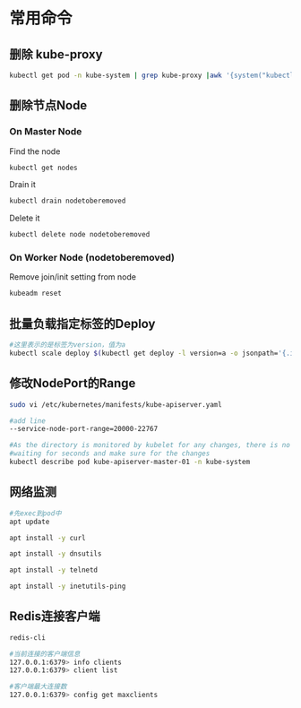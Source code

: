 # 常用命令

## 删除 kube-proxy

```sh
kubectl get pod -n kube-system | grep kube-proxy |awk '{system("kubectl delete pod "$1" -n kube-system")}'
```

## 删除节点Node

### On Master Node

Find the node

```sh
kubectl get nodes
```

Drain it

```sh
kubectl drain nodetoberemoved
```

Delete it

```sh
kubectl delete node nodetoberemoved
```

### On Worker Node (nodetoberemoved)

Remove join/init setting from node

```sh
kubeadm reset
```

## 批量负载指定标签的Deploy

```sh
#这里表示的是标签为version，值为a
kubectl scale deploy $(kubectl get deploy -l version=a -o jsonpath='{.items[*].metadata.name}') --replicas=0
```

## 修改NodePort的Range

```sh
sudo vi /etc/kubernetes/manifests/kube-apiserver.yaml

#add line
--service-node-port-range=20000-22767

#As the directory is monitored by kubelet for any changes, there is no need to do anything more. The kube-apiserver will be recreated with the new settings.
#waiting for seconds and make sure for the changes
kubectl describe pod kube-apiserver-master-01 -n kube-system
```

## 网络监测

```sh
#先exec到pod中
apt update

apt install -y curl

apt install -y dnsutils

apt install -y telnetd

apt install -y inetutils-ping
```


## Redis连接客户端

```sh
redis-cli

#当前连接的客户端信息
127.0.0.1:6379> info clients
127.0.0.1:6379> client list

#客户端最大连接数
127.0.0.1:6379> config get maxclients
```